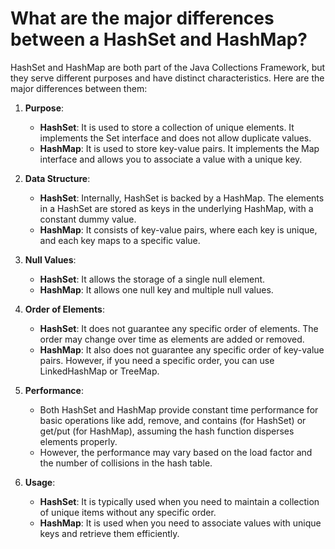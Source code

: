 # What are the major differences between a HashSet and HashMap?

HashSet and HashMap are both part of the Java Collections Framework, but they serve different purposes and have distinct characteristics. Here are the major differences between them:
1. **Purpose**:
   - **HashSet**: It is used to store a collection of unique elements. It implements the Set interface and does not allow duplicate values.
   - **HashMap**: It is used to store key-value pairs. It implements the Map interface and allows you to associate a value with a unique key.

2. **Data Structure**:
   - **HashSet**: Internally, HashSet is backed by a HashMap. The elements in a HashSet are stored as keys in the underlying HashMap, with a constant dummy value.
   - **HashMap**: It consists of key-value pairs, where each key is unique, and each key maps to a specific value.

3. **Null Values**:
   - **HashSet**: It allows the storage of a single null element.
   - **HashMap**: It allows one null key and multiple null values.

4. **Order of Elements**:
   - **HashSet**: It does not guarantee any specific order of elements. The order may change over time as elements are added or removed.
   - **HashMap**: It also does not guarantee any specific order of key-value pairs. However, if you need a specific order, you can use LinkedHashMap or TreeMap.

5. **Performance**:
   - Both HashSet and HashMap provide constant time performance for basic operations like add, remove, and contains (for HashSet) or get/put (for HashMap), assuming the hash function disperses elements properly.
   - However, the performance may vary based on the load factor and the number of collisions in the hash table.

6. **Usage**:
   - **HashSet**: It is typically used when you need to maintain a collection of unique items without any specific order.
   - **HashMap**: It is used when you need to associate values with unique keys and retrieve them efficiently.
